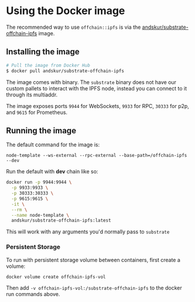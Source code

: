 # Using the Docker image

The recommended way to use `offchain::ipfs` is via the [andskur/substrate-offchain-ipfs] image.

[andskur/substrate-offchain-ipfs]: https://hub.docker.com/r/andskur/substrate-offchain-ipfs

## Installing the image

```bash
# Pull the image from Docker Hub
$ docker pull andskur/substrate-offchain-ipfs
```

The image comes with binary. The `substrate` binary does not have our custom
pallets to interact with the IPFS node,
instead you can connect to it through its multiaddr.

The image exposes ports `9944` for WebSockets, `9933` for RPC, `30333` for p2p, and `9615` for
Prometheus.

## Running the image

The default command for the image is:

`node-template --ws-external --rpc-external --base-path=/offchain-ipfs --dev`

Run the default with **dev** chain like so:

```bash
docker run -p 9944:9944 \
  -p 9933:9933 \
  -p 30333:30333 \
  -p 9615:9615 \
  -it \
  --rm \
  --name node-template \
  andskur/substrate-offchain-ipfs:latest
```

This will work with any arguments you'd normally pass to `substrate`

### Persistent Storage

To run with persistent storage volume between containers, first create a volume:

```bash
docker volume create offchain-ipfs-vol
```

Then add `-v offchain-ipfs-vol:/substrate-offchain-ipfs` to the docker run commands above.
